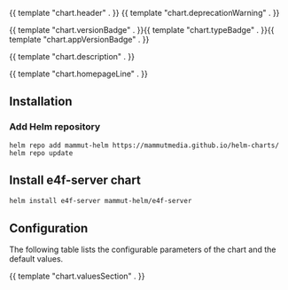 {{ template "chart.header" . }}
{{ template "chart.deprecationWarning" . }}

{{ template "chart.versionBadge" . }}{{ template "chart.typeBadge" . }}{{ template "chart.appVersionBadge" . }}

{{ template "chart.description" . }}

{{ template "chart.homepageLine" . }}

## Installation

### Add Helm repository

```shell
helm repo add mammut-helm https://mammutmedia.github.io/helm-charts/
helm repo update
```

## Install e4f-server chart

```bash
helm install e4f-server mammut-helm/e4f-server
```

## Configuration

The following table lists the configurable parameters of the chart and the default values.

{{ template "chart.valuesSection" . }}
